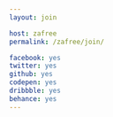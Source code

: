 ```yaml
---
layout: join

host: zafree
permalink: /zafree/join/

facebook: yes
twitter: yes
github: yes
codepen: yes
dribbble: yes
behance: yes 
---
```

